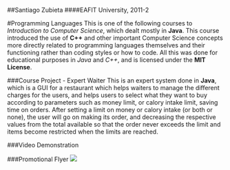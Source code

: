 ##Santiago Zubieta
####EAFIT University, 2011-2

#Programming Languages
This is one of the following courses to *Introduction to Computer Science*, which dealt mostly in **Java**. This course introduced the use of **C++** and other important Computer Science concepts more directly related to programming languages themselves and their functioning rather than coding styles or how to code. All this was done for educational purposes in *Java* and *C++*, and is licensed under the **MIT License**.

###Course Project - Expert Waiter
This is an expert system done in **Java**, which is a GUI for a restaurant which helps waiters to manage the different charges for the users, and helps users to select what they want to buy according to parameters such as money limit, or calory intake limit, saving time on orders. After setting a limit on money or calory intake (or both or none), the user will go on making its order, and decreasing the respective values from the total available so that the order never exceeds the limit and items become restricted when the limits are reached.

###Video Demonstration

###Promotional Flyer 
![](https://raw2.github.com/Zubieta/Programming_Languages/master/Course_Project_Expert_System/Image_Files/Flyer.png) 